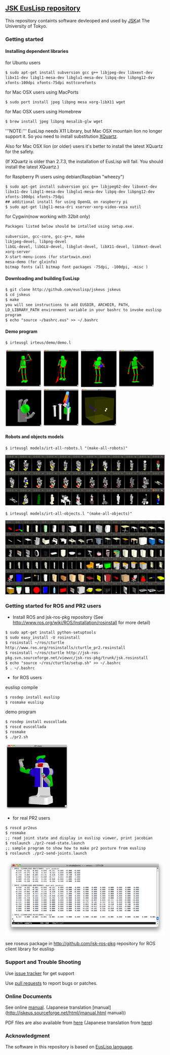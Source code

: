 ## [JSK EusLisp repository](http://jskeus.sourceforge.net)


This repository containts software devleoped and used by [JSK](http://www.jsk.t.u-tokyo.ac.jp )at The University of Tokyo.

### Getting started

#### Installing dependent libraries

for Ubuntu users
```
$ sudo apt-get install subversion gcc g++ libjpeg-dev libxext-dev libx11-dev libgl1-mesa-dev libglu1-mesa-dev libpq-dev libpng12-dev xfonts-100dpi xfonts-75dpi msttcorefonts
```
for Mac OSX users using MacPorts
```
$ sudo port install jpeg libpng mesa xorg-libX11 wget
```
for Mac OSX users using Homebrew
```
$ brew install jpeg libpng mesalib-glw wget
```

'''NOTE:'''
EusLisp needs X11 Library, but Mac OSX mountain lion no longer support it. So you need to install substitution [XQuartz](http://xquartz.macosforge.org/landing/).

Also for Mac OSX lion (or older) users it's better to install the latest XQuartz for the safety.

(If XQuartz is older than 2.7.3, the installation of EusLisp will fail. You should install the latest XQuartz.)


for Raspberry Pi users using debian(Raspbian "wheezy")
```
$ sudo apt-get install subversion gcc g++ libjpeg62-dev libxext-dev libx11-dev libgl1-mesa-dev libglu1-mesa-dev libpq-dev libpng12-dev xfonts-100dpi xfonts-75dpi
## additional install for using OpenGL on raspberry pi
$ sudo apt-get libgl1-mesa-dri xserver-xorg-video-vesa xutil
```
for Cygwin(now working with 32bit only)
```
Packages listed below should be intalled using setup.exe.

subversion, gcc-core, gcc-g++, make
libjpeg-devel, libpng-devel
libGL-devel, libGLU-devel, libglut-devel, libX11-devel, libXext-devel
xorg-server
X-start-menu-icons (for startxwin.exe)
mesa-demo (for glxinfo)
bitmap fonts (all bitmap font packages -75dpi, -100dpi, -misc )
```


#### Downloading and building EusLisp
```
$ git clone http://github.com/euslisp/jskeus jskeus
$ cd jskeus
$ make
you will see instructions to add EUSDIR, ARCHDIR, PATH, LD_LIBRARY_PATH environment variable in your bashrc to invoke euslisp program
$ echo "source ~/bashrc.eus" >> ~/.bashrc
```

#### Demo program
```
$ irteusgl irteus/demo/demo.l
```

![full-body-ik](images/Full-body-ik.png)
![dual-arm-ik](images/Dual-arm-ik.png)
![dual-manip-ik](images/Dual-manip-ik.png)
![crank-motion](images/Crank-motion.png)
![hand-grasp](images/Hand-grasp.png)
![hanoi-arm](images/Hanoi-arm.png)
![particle](images/Particle.png)

#### Robots and objects models
```
$ irteusgl models/irt-all-robots.l "(make-all-robots)"
```
![all robots](images/irt-all-robots.png)

```
$ irteusgl models/irt-all-objects.l "(make-all-objects)"
```
![all objects](images/irt-all-objects.png)

### Getting started for ROS and PR2 users

* Install ROS and jsk-ros-pkg repository (See http://www.ros.org/wiki/ROS/Installation/rosinstall for more detail)
```
$ sudo apt-get install python-setuptools
$ sudo easy_install -U rosinstall
$ rosinstall ~/ros/cturtle http://www.ros.org/rosinstalls/cturtle_pr2.rosinstall
$ rosinstall ~/ros/cturtle http://jsk-ros-pkg.svn.sourceforge.net/viewvc/jsk-ros-pkg/trunk/jsk.rosinstall
$ echo "source ~/ros/cturtle/setup.sh" >> ~/.bashrc
$ . ~/.bashrc
```

* for ROS users

euslisp compile
```
$ rosdep install euslisp
$ rosmake euslisp
```
demo program
```
$ rosdep install euscollada
$ roscd euscollada
$ rosmake
$ ./pr2.sh
```

![./pr2.sh](images/Pr2eus.png)

* for real PR2 users
```
$ roscd pr2eus
$ rosmake
;; read joint state and display in euslisp viewer, print jacobian
$ roslaunch ./pr2-read-state.launch
;; sample program to show how to make pr2 posture from euslisp
$ roslaunch ./pr2-send-joints.launch
```

![./pr2-read-state.launch](images/Pr2-read-state.png)


see roseus package in http://github.com/jsk-ros-pkg repository for ROS client library for euslisp

### Support and Trouble Shooting


Use [issue tracker](https://github.com/euslisp/jskeus/issues) for get support

Use [pull requests](https://github.com/euslisp/jskeus/pulls) to report bugs or patches.

### Online Documents


See online [manual](http://jskeus.sourceforge.net/html/manual.html). (Japanese translation [manual](http://jskeus.sourceforge.net/html/jmanual.html manual))

PDF files are also available from [here](https://svn.code.sf.net/p/euslisp/code/trunk/EusLisp/doc/latex/manual.pdf) (Japanese translation from [here](https://svn.code.sf.net/p/euslisp/code/trunk/EusLisp/doc/jlatex/jmanual.pdf))

### Acknowledgment

The software in this repository is based on [EusLisp language](http://euslisp.sourceforge.net).
